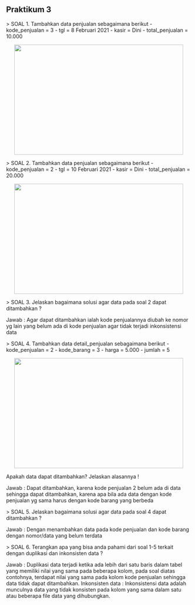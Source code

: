 <H2>Praktikum 3</H2>
> SOAL 1. Tambahkan data penjualan sebagaimana berikut - kode_penjualan = 3 - tgl = 8 Februari 2021 - kasir = Dini - total_penjualan = 10.000
<p align="center">
  <img width="460" height="300" src="https://i.imgur.com/zxxk2Yc.png">
</p>
> SOAL 2. Tambahkan data penjualan sebagaimana berikut - kode_penjualan = 2 - tgl = 10 Februari 2021 - kasir = Dini - total_penjualan = 20.000
<p align="center">
  <img width="460" height="300" src="https://i.imgur.com/depaLbh.png">
</p>
> SOAL 3. Jelaskan bagaimana solusi agar data pada soal 2 dapat ditambahkan ?
</p>
Jawab :  Agar dapat ditambahkan ialah kode penjualannya diubah ke nomor yg lain yang belum ada di kode penjualan agar tidak terjadi inkonsistensi data
</p>
> SOAL 4. Tambahkan data detail_penjualan sebagaimana berikut - kode_penjualan = 2 - kode_barang = 3 - harga = 5.000 - jumlah = 5
<p align="center">
  <img width="460" height="300" src="https://i.imgur.com/4hxrR7G.png">
</p>
Apakah data dapat ditambahkan? Jelaskan alasannya !
</p>
Jawab : Dapat ditambahkan, karena kode penjualan 2 belum ada di data sehingga dapat ditambahkan, karena apa bila ada data dengan kode penjualan yg sama harus dengan kode barang yang berbeda
</p>
> SOAL 5. Jelaskan bagaimana solusi agar data pada soal 4 dapat ditambahkan ?
</p>
Jawab : Dengan menambahkan data pada kode penjualan dan kode barang dengan nomor/data yang belum terdata
</p>
> SOAL 6. Terangkan apa yang bisa anda pahami dari soal 1-5 terkait dengan duplikasi dan inkonsisten data ?
</p>
Jawab : Duplikasi data terjadi ketika ada lebih dari satu baris dalam tabel yang memiliki nilai yang sama pada beberapa kolom, pada soal diatas contohnya, terdapat nilai yang sama pada kolom kode penjualan sehingga data tidak dapat ditambahkan. Inkonsisten data : Inkonsistensi data adalah munculnya data yang tidak konsisten pada kolom yang sama dalam satu atau beberapa file data yang dihubungkan.
